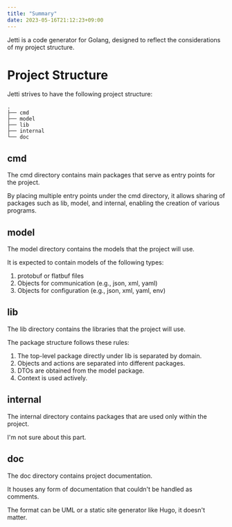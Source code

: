 ```yaml
---
title: "Summary"
date: 2023-05-16T21:12:23+09:00
---
```


Jetti is a code generator for Golang, designed to reflect the considerations of my project structure.

# Project Structure

Jetti strives to have the following project structure:

```
.
├── cmd
├── model
├── lib
├── internal
└── doc
```

## cmd

The cmd directory contains main packages that serve as entry points for the project.

By placing multiple entry points under the cmd directory, it allows sharing of packages such as lib, model, and internal, enabling the creation of various programs.

## model

The model directory contains the models that the project will use.

It is expected to contain models of the following types:

1. protobuf or flatbuf files
2. Objects for communication (e.g., json, xml, yaml)
3. Objects for configuration (e.g., json, xml, yaml, env)

## lib

The lib directory contains the libraries that the project will use.

The package structure follows these rules:

1. The top-level package directly under lib is separated by domain.
2. Objects and actions are separated into different packages.
3. DTOs are obtained from the model package.
4. Context is used actively.

## internal

The internal directory contains packages that are used only within the project.

I'm not sure about this part.

## doc

The doc directory contains project documentation.

It houses any form of documentation that couldn't be handled as comments.

The format can be UML or a static site generator like Hugo, it doesn't matter.

